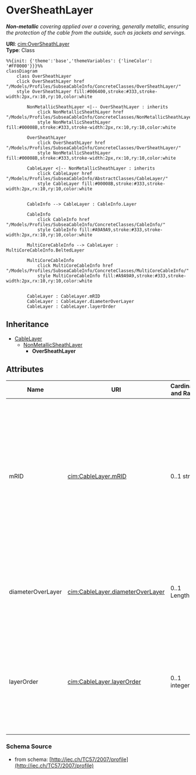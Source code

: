 # OverSheathLayer

_<b>Non-metallic</b> covering applied over a covering, generally metallic, ensuring the protection of the cable from the outside, such as jackets and servings._

**URI**: [cim:OverSheathLayer](http://iec.ch/TC57/CIM-generic#OverSheathLayer)<br />
**Type**: Class

```mermaid
%%{init: {'theme':'base','themeVariables': {'lineColor': '#FF0000'}}}%%
classDiagram
    class OverSheathLayer
    click OverSheathLayer href "/Models/Profiles/SubseaCableInfo/ConcreteClasses/OverSheathLayer/"
    style OverSheathLayer fill:#006400,stroke:#333,stroke-width:2px,rx:10,ry:10,color:white

        NonMetallicSheathLayer <|-- OverSheathLayer : inherits
            click NonMetallicSheathLayer href "/Models/Profiles/SubseaCableInfo/ConcreteClasses/NonMetallicSheathLayer/"
            style NonMetallicSheathLayer fill:#00008B,stroke:#333,stroke-width:2px,rx:10,ry:10,color:white

        OverSheathLayer
            click OverSheathLayer href "/Models/Profiles/SubseaCableInfo/ConcreteClasses/OverSheathLayer/"
            style NonMetallicSheathLayer fill:#00008B,stroke:#333,stroke-width:2px,rx:10,ry:10,color:white

        CableLayer <|-- NonMetallicSheathLayer : inherits
            click CableLayer href "/Models/Profiles/SubseaCableInfo/AbstractClasses/CableLayer/"
            style CableLayer fill:#00008B,stroke:#333,stroke-width:2px,rx:10,ry:10,color:white


        CableInfo --> CableLayer : CableInfo.Layer

        CableInfo
            click CableInfo href "/Models/Profiles/SubseaCableInfo/ConcreteClasses/CableInfo/"
            style CableInfo fill:#A9A9A9,stroke:#333,stroke-width:2px,rx:10,ry:10,color:white

        MultiCoreCableInfo --> CableLayer : MultiCoreCableInfo.BeltedLayer

        MultiCoreCableInfo
            click MultiCoreCableInfo href "/Models/Profiles/SubseaCableInfo/ConcreteClasses/MultiCoreCableInfo/"
            style MultiCoreCableInfo fill:#A9A9A9,stroke:#333,stroke-width:2px,rx:10,ry:10,color:white


        CableLayer : CableLayer.mRID
        CableLayer : CableLayer.diameterOverLayer
        CableLayer : CableLayer.layerOrder
```

## Inheritance
* [CableLayer](CableLayer.md)
    * [NonMetallicSheathLayer](NonMetallicSheathLayer.md)
        * **OverSheathLayer**

## Attributes
| Name | URI | Cardinality and Range | Description | Inheritance |
| ---  | --- | --- | --- | --- |
| mRID | [cim:CableLayer.mRID](http://iec.ch/TC57/CIM-generic#CableLayer.mRID) | 0..1 string | Master resource identifier issued by a model authority. The mRID is unique within an exchange context. Global uniqueness is easily achieved by using a UUID, as specified in IETF RFC 4122, for the mRID. The use of UUID is strongly recommended.For CIMXML data files in RDF syntax conforming to IEC 61970-552, the mRID is mapped to rdf:ID or rdf:about attributes that identify CIM object elements. | CableLayer |
| diameterOverLayer | [cim:CableLayer.diameterOverLayer](http://iec.ch/TC57/CIM-generic#CableLayer.diameterOverLayer) | 0..1 Length | Use either diameter over layer or layer thickness.Specification varies by manufacturer and manufacturing process. For extruded layers, the diameter is typically provided. For tapes, the thickness is typically applied. | CableLayer |
| layerOrder | [cim:CableLayer.layerOrder](http://iec.ch/TC57/CIM-generic#CableLayer.layerOrder) | 0..1 integer | Order of the layer outwards from the cable core.For a multi-core cable, belted layers must have their own order starting from the first belted layer.Intercalated layers (typically tapes, where each tape is both below and above the other tape) must share the same layer order. | CableLayer |

### Schema Source
* from schema: [http://iec.ch/TC57/2007/profile](http://iec.ch/TC57/2007/profile)
